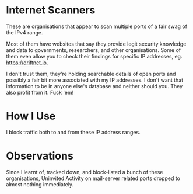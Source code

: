 # Internet Scanners

These are organisations that appear to scan multiple ports of a fair swag of the IPv4 range.

Most of them have websites that say they provide legit security knowledge and data to governments, researchers, and other organisations. Some of them even allow you to check their findings for specific IP addresses, eg. https://driftnet.io.

I don't trust them, they're holding searchable details of open ports and possibly a fair bit more associated with my IP addresses. I don't want that information to be in anyone else's database and neither should you. They also profit from it. Fuck 'em!

# How I Use

I block traffic both to and from these IP address ranges. 

# Observations

Since I learnt of, tracked down, and block-listed a bunch of these organisations, Uninvited Activity on mail-server related ports dropped to almost nothing immediately.
